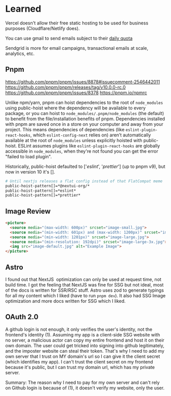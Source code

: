 # Learned

Vercel doesn't allow their free static hosting to be used for business purposes (Cloudflare/Netlify does).

You can use gmail to send emails subject to their [daily quota](https://developers.google.com/gmail/api/reference/quota)

Sendgrid is more for email campaigns, transactional emails at scale, analytics, etc.

## Pnpm

https://github.com/pnpm/pnpm/issues/8878#issuecomment-2546442011
https://github.com/pnpm/pnpm/releases/tag/v10.0.0-rc.0
https://github.com/pnpm/pnpm/issues/8378
https://pnpm.io/npmrc

Unlike npm/yarn, pnpm can hoist dependencies to the root of `node_modules` using public-hoist where the dependency will be available to every package, or you can hoist to `node_modules/.pnpm/node_modules` (the default) to benefit from the file/installation benefits of pnpm. Dependencies installed with pnpm are saved once in a store on your computer and away from your project. This means dependencies of dependencies (like `eslint-plugin-react-hooks`, which `eslint-config-next` relies on) aren’t automatically available at the root of `node_modules` unless explicitly hoisted with public-hoist. ESLint assumes plugins like `eslint-plugin-react-hooks` are globally accessible in `node_modules`, when they're not found you can get the error "failed to load plugin". 

Historically, public-hoist defaulted to ['*eslint*', '*prettier*'] (up to pnpm v9), but now in version 10 it's [].

```sh
# Until nextjs releases a flat config instead of that FlatCompat meme
public-hoist-pattern[]=*@nextui-org/*
public-hoist-pattern[]=*eslint*
public-hoist-pattern[]=*prettier*
```

## Image Review

```html
<picture>
  <source media="(max-width: 600px)" srcset="image-small.jpg">
  <source media="(min-width: 601px) and (max-width: 1200px)" srcset="image-medium.jpg">
  <source media="(min-width: 1201px)" srcset="image-large.jpg">
  <source media="(min-resolution: 192dpi)" srcset="image-large-3x.jpg">
  <img src="image-default.jpg" alt="Example Image">
</picture>
```

## Astro

I found out that NextJS <Image> optimization can only be used at request time, not build time.
I got the feeling that NextJS was fine for SSG but not ideal, most of the docs is written for SSR/RSC stuff.
Astro uses zod to generate typings for all my content which I liked (have to run `pnpm dev`).
It also had SSG Image optimization and more docs written for SSG which I liked.

## OAuth 2.0

A github login is not enough, it only verifies the user's identity, not the frontend's identity (1).
Assuming my app is a client-side SSG website with no server, a malicious actor can copy my entire frontend and host it on their own domain.
The user could get tricked into signing into github legitimately, and the imposter website can steal their token.
That's why I need to add my own server that I trust on MY domain's url so I can give it the client secret (which identifies my app).
I can't trust the client secret on my frontend because it's public, but I can trust my domain url, which has my private server.

Summary: The reason why I need to pay for my own server and can't rely on Github login is because of (1), it doesn't verify my website, only the user.
